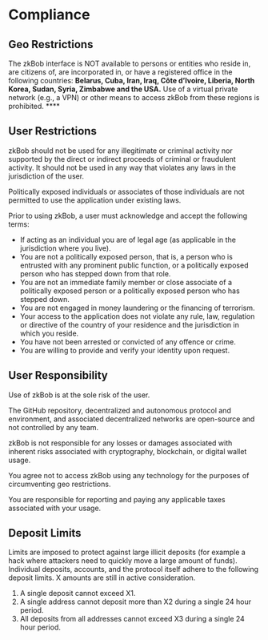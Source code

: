 # Compliance

## Geo Restrictions

The zkBob interface is NOT available to persons or entities who reside in, are citizens of, are incorporated in, or have a registered office in the following countries: **Belarus, Cuba, Iran, Iraq, Côte d’Ivoire, Liberia, North Korea, Sudan, Syria, Zimbabwe and the USA.** Use of a virtual private network (e.g., a VPN) or other means to access zkBob from these regions is prohibited.  **** &#x20;

## User Restrictions

zkBob should not be used for any illegitimate or criminal activity nor supported by the direct or indirect proceeds of criminal or fraudulent activity. It should not be used in any way that violates any laws in the jurisdiction of the user.&#x20;

Politically exposed individuals or associates of those individuals are not permitted to use the application under existing laws.&#x20;

Prior to using zkBob, a user must acknowledge and accept the following terms:

* If acting as an individual you are of legal age (as applicable in the jurisdiction where you live).
* You are not a politically exposed person, that is, a person who is entrusted with any prominent public function, or a politically exposed person who has stepped down from that role.
* You are not an immediate family member or close associate of a politically exposed person or a politically exposed person who has stepped down.
* You are not engaged in money laundering or the financing of terrorism.
* Your access to the application does not violate any rule, law, regulation or directive of the country of your residence and the jurisdiction in which you reside.
* You have not been arrested or convicted of any offence or crime.
* You are willing to provide and verify your identity upon request.

## User Responsibility

Use of zkBob is at the sole risk of the user.

The GitHub repository, decentralized and autonomous protocol and environment, and associated decentralized networks are open-source and not controlled by any team.&#x20;

&#x20;zkBob is not responsible for any losses or damages associated with inherent risks associated with cryptography, blockchain, or digital wallet usage.

You agree not to access zkBob using any technology for the purposes of circumventing geo restrictions.

You are responsible for reporting and paying any applicable taxes associated with your usage.

## Deposit Limits

Limits are imposed to protect against large illicit deposits (for example a hack where attackers need to quickly move a large amount of funds). Individual deposits, accounts, and the protocol itself adhere to the following deposit limits. X amounts are still in active consideration.

1. A single deposit cannot exceed X1.
2. A single address cannot deposit more than X2 during a single 24 hour period.
3. All deposits from all addresses cannot exceed X3 during a single 24 hour period.

